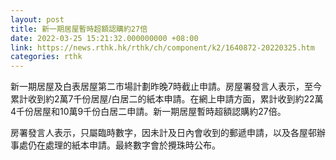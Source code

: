 ```yaml
---
layout: post
title: 新一期居屋暫時超額認購約27倍
date: 2022-03-25 15:21:32.000000000 +08:00
link: https://news.rthk.hk/rthk/ch/component/k2/1640872-20220325.htm
categories: rthk
---
```


新一期居屋及白表居屋第二市場計劃昨晚7時截止申請。房屋署發言人表示，至今累計收到約2萬7千份居屋/白居二的紙本申請。在網上申請方面，累計收到約22萬4千份居屋和10萬9千份白居二申請。新一期居屋暫時超額認購約27倍。

房署發言人表示，只屬臨時數字，因未計及日內會收到的郵遞申請，以及各屋邨辦事處仍在處理的紙本申請。最終數字會於攪珠時公布。

